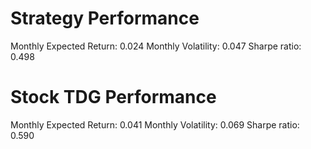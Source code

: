 # Strategy Performance
Monthly Expected Return: 0.024
Monthly Volatility: 0.047
Sharpe ratio: 0.498
# Stock TDG Performance
Monthly Expected Return: 0.041
Monthly Volatility: 0.069
Sharpe ratio: 0.590
